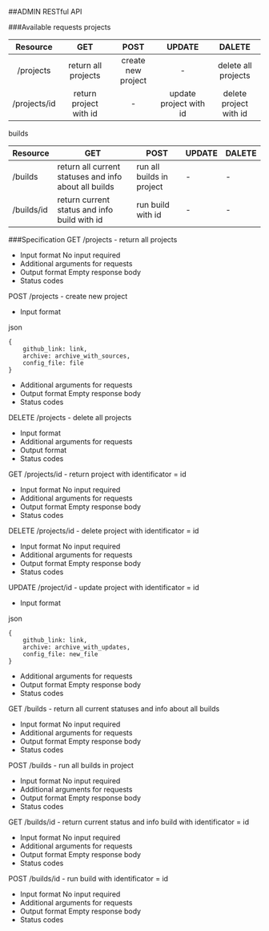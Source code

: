 ##ADMIN RESTful API


###Available requests
projects

| Resource | GET | POST | UPDATE | DALETE |
| :---: | :---: | :---: | :---: | :---: |
| /projects | return all projects | create new project | - | delete all projects |
| /projects/id | return project with id | - | update project with id | delete project with id |


builds

| Resource | GET | POST | UPDATE | DALETE |
| --- | --- | --- | --- | --- |
| /builds | return all current statuses and info about all builds | run all builds in project | - | - |
| /builds/id | return current status and info build with id | run build with id | - | - |

###Specification
GET /projects - return all projects
* Input format
No input required
* Additional arguments for requests
* Output format
Empty response body
* Status codes

POST /projects - create new project
* Input format

json

	{
		github_link: link,
		archive: archive_with_sources,
		config_file: file
	}

* Additional arguments for requests
* Output format
Empty response body
* Status codes

DELETE /projects - delete all projects
* Input format
* Additional arguments for requests
* Output format
* Status codes



GET /projects/id - return project with identificator = id
* Input format
No input required
* Additional arguments for requests
* Output format
Empty response body
* Status codes

DELETE /projects/id - delete project with identificator = id
* Input format
No input required
* Additional arguments for requests
* Output format
Empty response body
* Status codes

UPDATE /project/id - update project with identificator = id
* Input format

json

	{
		github_link: link,
		archive: archive_with_updates,
		config_file: new_file
	}

* Additional arguments for requests
* Output format
Empty response body
* Status codes



GET /builds - return all current statuses and info about all builds
* Input format
No input required
* Additional arguments for requests
* Output format
Empty response body
* Status codes

POST /builds - run all builds in project
* Input format
No input required
* Additional arguments for requests
* Output format
Empty response body
* Status codes

GET /builds/id - return current status and info build with identificator = id
* Input format
No input required
* Additional arguments for requests
* Output format
Empty response body
* Status codes

POST /builds/id - run build with identificator = id
* Input format
No input required
* Additional arguments for requests
* Output format
Empty response body
* Status codes